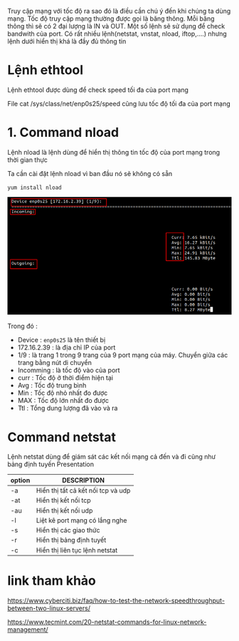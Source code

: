 Truy cập mạng với tốc độ ra sao đó là điều cần chú ý đến khi chúng ta dùng mạng. Tốc độ truy cập mạng thường được gọi là băng thông. Mỗi băng thông thì sẽ có 2 đại lượng là IN và OUT. Một số lệnh sẽ sử dụng để check bandwith của port. Có rất nhiều lệnh(netstat, vnstat, nload, iftop,....) nhưng lệnh dưới hiển thị khá là đầy đủ thông tin 

# Lệnh ethtool 
Lệnh ethtool được dùng để check speed tối đa của port mạng 

File cat /sys/class/net/enp0s25/speed cũng lưu tốc độ tối đa của port mạng 
# 1. Command nload 
Lệnh nload là lệnh dùng để hiển thị thông tin tốc độ của port mạng trong thời gian thực 

Ta cần cài đặt lệnh nload vì ban đầu nó sẽ không có sẵn 
```
yum install nload 
```
![](../images/phanquyen/screenshot_4.png)

Trong đó :
- Device : `enp0s25` là tên thiết bị 
- 172.16.2.39 : là địa chỉ IP của port 
- 1/9 : là trang 1 trong 9 trang của 9 port mạng của máy. Chuyển giữa các trang bằng nút di chuyển 
- Incomming : là tốc độ vào của port 
- curr : Tốc độ ở thời điểm hiện tại 
- Avg : Tốc độ trung bình 
- Min : Tốc độ nhỏ nhất đo được
- MAX : Tốc độ lớn nhất đo được 
- Ttl : Tổng dung lượng đã vào và ra 

# Command netstat 
Lệnh netstat dùng để  giám sát các kết nối mạng cả đến và đi cũng như bảng định tuyến Presentation

| option | DESCRIPTION |
|---|---|
| -a | Hiển thị tất cả kết nối tcp và udp | 
| -at | Hiển thị kết nối tcp | 
| -au | Hiển thị kết nối udp |
| -l | Liệt kê port mạng có lắng nghe | 
| -s | Hiển thị các giao thức  | 
| -r | Hiển thị bảng định tuyết |
| -c | Hiển thị liên tục lệnh netstat | 

# link tham khảo 

https://www.cyberciti.biz/faq/how-to-test-the-network-speedthroughput-between-two-linux-servers/

https://www.tecmint.com/20-netstat-commands-for-linux-network-management/

